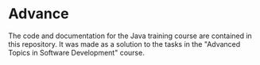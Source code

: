 # Advance
The code and documentation for the Java training course are contained in this repository. It was made as a solution to the tasks in the "Advanced Topics in Software Development" course.
